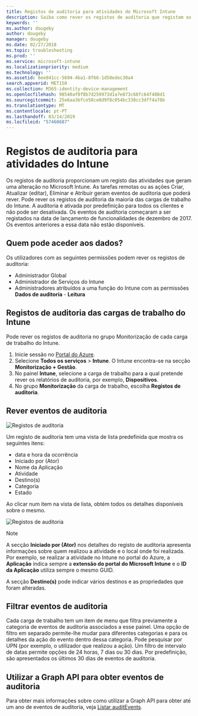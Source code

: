 ```yaml
---
title: Registos de auditoria para atividades do Microsoft Intune
description: Saiba como rever os registos de auditoria que registam as atividades do Microsoft Intune.
keywords: ''
ms.author: dougeby
author: dougeby
manager: dougeby
ms.date: 02/27/2018
ms.topic: troubleshooting
ms.prod: ''
ms.service: microsoft-intune
ms.localizationpriority: medium
ms.technology: ''
ms.assetid: 6ee841cc-5694-4ba1-8f66-1d58edec30a4
search.appverid: MET150
ms.collection: M365-identity-device-management
ms.openlocfilehash: 98540af0f0b7d259973d1a7e873c68fc64f488d1
ms.sourcegitcommit: 25e6aa3bfce58ce8d9f8c054bc338cc3dff4a78b
ms.translationtype: MT
ms.contentlocale: pt-PT
ms.lasthandoff: 03/14/2019
ms.locfileid: "57460687"
---
```

# <a name="audit-logs-for-intune-activities"></a>Registos de auditoria para atividades do Intune
Os registos de auditoria proporcionam um registo das atividades que geram uma alteração no Microsoft Intune. As tarefas remotas ou as ações Criar, Atualizar (editar), Eliminar e Atribuir geram eventos de auditoria que poderá rever. Pode rever os registos de auditoria da maioria das cargas de trabalho do Intune. A auditoria é ativada por predefinição para todos os clientes e não pode ser desativada. Os eventos de auditoria começaram a ser registados na data de lançamento de funcionalidades de dezembro de 2017. Os eventos anteriores a essa data não estão disponíveis.

## <a name="who-can-access-the-data"></a>Quem pode aceder aos dados?
Os utilizadores com as seguintes permissões podem rever os registos de auditoria:
- Administrador Global
- Administrador de Serviços do Intune
- Administradores atribuídos a uma função do Intune com as permissões **Dados de auditoria** - **Leitura**

## <a name="audit-logs-for-intune-workloads"></a>Registos de auditoria das cargas de trabalho do Intune
Pode rever os registos de auditoria no grupo Monitorização de cada carga de trabalho do Intune.  
1. Inicie sessão no [Portal do Azure](https://portal.azure.com).
2. Selecione **Todos os serviços** > **Intune**. O Intune encontra-se na secção **Monitorização + Gestão**.
3. No painel **Intune**, selecione a carga de trabalho para a qual pretende rever os relatórios de auditoria, por exemplo, **Dispositivos**.
4. No grupo **Monitorização** da carga de trabalho, escolha **Registos de auditoria**.

## <a name="review-audit-events"></a>Rever eventos de auditoria
![Registos de auditoria](./media/monitor-audit-logs.png "Registos de auditoria")

Um registo de auditoria tem uma vista de lista predefinida que mostra os seguintes itens:    

- data e hora da ocorrência
- Iniciado por (Ator)
- Nome da Aplicação
- Atividade
- Destino(s)
- Categoria
- Estado

Ao clicar num item na vista de lista, obtém todos os detalhes disponíveis sobre o mesmo.

![Registos de auditoria](./media/monitor-audit-log-detail.png "Registos de auditoria")

> [!Note]    
> A secção **Iniciado por (Ator)** nos detalhes do registo de auditoria apresenta informações sobre quem realizou a atividade e o local onde foi realizada. Por exemplo, se realizar a atividade no Intune no portal do Azure, a **Aplicação** indica sempre a **extensão do portal do Microsoft Intune** e o **ID da Aplicação** utiliza sempre o mesmo GUID. 
>    
> A secção **Destino(s)** pode indicar vários destinos e as propriedades que foram alteradas.  


## <a name="filter-audit-events"></a>Filtrar eventos de auditoria
Cada carga de trabalho tem um item de menu que filtra previamente a categoria de eventos de auditoria associados a esse painel. Uma opção de filtro em separado permite-lhe mudar para diferentes categorias e para os detalhes da ação do evento dentro dessa categoria. Pode pesquisar por UPN (por exemplo, o utilizador que realizou a ação). Um filtro de intervalo de datas permite opções de 24 horas, 7 dias ou 30 dias. Por predefinição, são apresentados os últimos 30 dias de eventos de auditoria.

## <a name="use-graph-api-to-retrieve-audit-events"></a>Utilizar a Graph API para obter eventos de auditoria
Para obter mais informações sobre como utilizar a Graph API para obter até um ano de eventos de auditoria, veja [Listar auditEvents](https://developer.microsoft.com/en-us/graph/docs/api-reference/beta/api/intune_auditing_auditevent_list).
